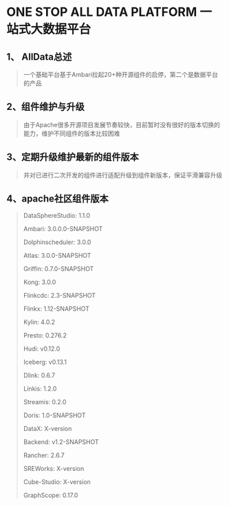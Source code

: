 # ONE STOP ALL DATA PLATFORM 一站式大数据平台

## 1、 AllData总述
>
> 一个基础平台基于Ambari拉起20+种开源组件的启停，第二个是数据平台的产品
>
## 2、组件维护与升级
>
> 由于Apache很多开源项目发展节奏较快，目前暂时没有很好的版本切换的能力，维护不同组件的版本比较困难
>
## 3、定期升级维护最新的组件版本
>
> 并对已进行二次开发的组件进行适配升级到组件新版本，保证平滑兼容升级
>
## 4、apache社区组件版本
>
> DataSphereStudio: 1.1.0
> 
> Ambari: 3.0.0.0-SNAPSHOT
> 
> Dolphinscheduler: 3.0.0
> 
> Atlas: 3.0.0-SNAPSHOT
> 
> Griffin: 0.7.0-SNAPSHOT
> 
> Kong: 3.0.0
> 
> Flinkcdc: 2.3-SNAPSHOT
> 
> Flinkx: 1.12-SNAPSHOT
> 
> Kylin: 4.0.2
> 
> Presto: 0.276.2
> 
> Hudi: v0.12.0
> 
> Iceberg: v0.13.1
> 
> Dlink: 0.6.7
> 
> Linkis: 1.2.0
> 
> Streamis: 0.2.0
> 
> Doris: 1.0-SNAPSHOT
> 
> DataX: X-version
> 
> Backend: v1.2-SNAPSHOT
> 
> Rancher: 2.6.7
> 
> SREWorks: X-version
> 
> Cube-Studio: X-version
> 
> GraphScope: 0.17.0
